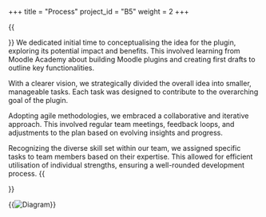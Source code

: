 +++
title = "Process"
project_id = "B5"
weight = 2
+++

{{<section title="Process">}}
We dedicated initial time to conceptualising the idea for the plugin, exploring its potential impact and benefits. This involved learning from Moodle Academy about building Moodle plugins and creating first drafts to outline key functionalities.

With a clearer vision, we strategically divided the overall idea into smaller, manageable tasks. Each task was designed to contribute to the overarching goal of the plugin.

Adopting agile methodologies, we embraced a collaborative and iterative approach. This involved regular team meetings, feedback loops, and adjustments to the plan based on evolving insights and progress.

Recognizing the diverse skill set within our team, we assigned specific tasks to team members based on their expertise. This allowed for efficient utilisation of individual strengths, ensuring a well-rounded development process.
{{</section>}}

{{<image src="diagram.jpg" alt="Diagram">}}
